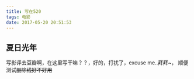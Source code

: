 ```yaml
---
title: 写在520
tags: 电影
date: 2017-05-20 20:51:53
---
```

## 夏日光年

写影评去豆瓣啊，在这里写干嘛？？，好的，打扰了，excuse me..拜拜~， 顺便测试~~删除线好不好用~~
